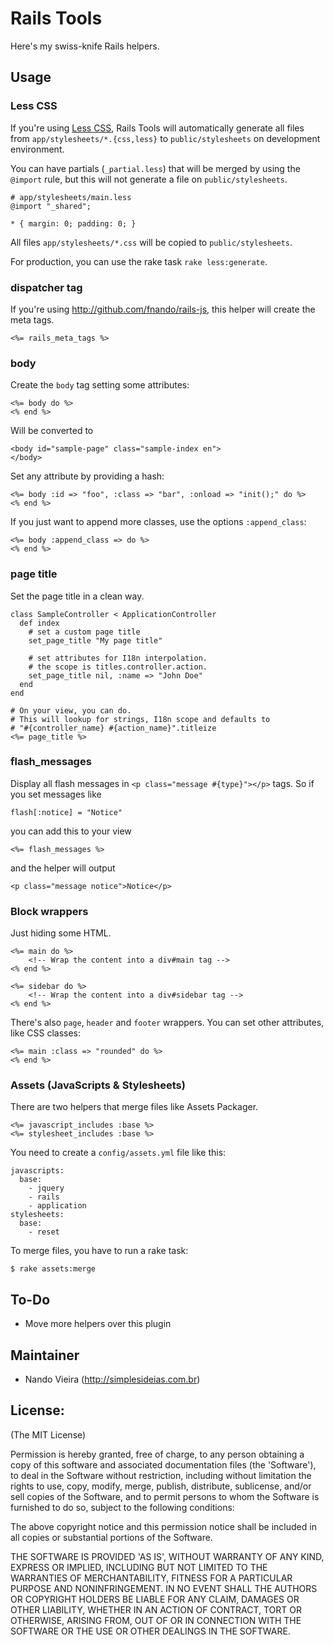 Rails Tools
===========

Here's my swiss-knife Rails helpers.

Usage
-----

### Less CSS

If you're using [Less CSS](http://lesscss.org), Rails Tools will automatically generate all files from `app/stylesheets/*.{css,less}` to `public/stylesheets` on development environment.

You can have partials (`_partial.less`) that will be merged by using the `@import` rule, but this will not generate a file on `public/stylesheets`.

	# app/stylesheets/main.less
	@import "_shared";

	* { margin: 0; padding: 0; }

All files `app/stylesheets/*.css` will be copied to `public/stylesheets`.

For production, you can use the rake task `rake less:generate`.

### dispatcher tag

If you're using <http://github.com/fnando/rails-js>, this helper will create the meta tags.

	<%= rails_meta_tags %>

### body

Create the `body` tag setting some attributes:

	<%= body do %>
	<% end %>

Will be converted to

	<body id="sample-page" class="sample-index en">
	</body>

Set any attribute by providing a hash:

	<%= body :id => "foo", :class => "bar", :onload => "init();" do %>
	<% end %>

If you just want to append more classes, use the options `:append_class`:

	<%= body :append_class => do %>
	<% end %>

### page title

Set the page title in a clean way.

	class SampleController < ApplicationController
	  def index
	    # set a custom page title
	    set_page_title "My page title"

	    # set attributes for I18n interpolation.
	    # the scope is titles.controller.action.
	    set_page_title nil, :name => "John Doe"
	  end
	end

	# On your view, you can do.
	# This will lookup for strings, I18n scope and defaults to
	# "#{controller_name} #{action_name}".titleize
	<%= page_title %>

### flash_messages

Display all flash messages in `<p class="message #{type}"></p>` tags.
So if you set messages like

	flash[:notice] = "Notice"

you can add this to your view

	<%= flash_messages %>

and the helper will output

	<p class="message notice">Notice</p>

### Block wrappers

Just hiding some HTML.

	<%= main do %>
		<!-- Wrap the content into a div#main tag -->
	<% end %>

	<%= sidebar do %>
		<!-- Wrap the content into a div#sidebar tag -->
	<% end %>

There's also `page`, `header` and `footer` wrappers. You can set other attributes, like CSS classes:

	<%= main :class => "rounded" do %>
	<% end %>

### Assets (JavaScripts & Stylesheets)

There are two helpers that merge files like Assets Packager.

	<%= javascript_includes :base %>
	<%= stylesheet_includes :base %>

You need to create a `config/assets.yml` file like this:

	javascripts:
	  base:
	    - jquery
	    - rails
	    - application
	stylesheets:
	  base:
	    - reset

To merge files, you have to run a rake task:

	$ rake assets:merge

To-Do
-----

* Move more helpers over this plugin

Maintainer
----------

* Nando Vieira (<http://simplesideias.com.br>)

License:
--------

(The MIT License)

Permission is hereby granted, free of charge, to any person obtaining
a copy of this software and associated documentation files (the
'Software'), to deal in the Software without restriction, including
without limitation the rights to use, copy, modify, merge, publish,
distribute, sublicense, and/or sell copies of the Software, and to
permit persons to whom the Software is furnished to do so, subject to
the following conditions:

The above copyright notice and this permission notice shall be
included in all copies or substantial portions of the Software.

THE SOFTWARE IS PROVIDED 'AS IS', WITHOUT WARRANTY OF ANY KIND,
EXPRESS OR IMPLIED, INCLUDING BUT NOT LIMITED TO THE WARRANTIES OF
MERCHANTABILITY, FITNESS FOR A PARTICULAR PURPOSE AND NONINFRINGEMENT.
IN NO EVENT SHALL THE AUTHORS OR COPYRIGHT HOLDERS BE LIABLE FOR ANY
CLAIM, DAMAGES OR OTHER LIABILITY, WHETHER IN AN ACTION OF CONTRACT,
TORT OR OTHERWISE, ARISING FROM, OUT OF OR IN CONNECTION WITH THE
SOFTWARE OR THE USE OR OTHER DEALINGS IN THE SOFTWARE.